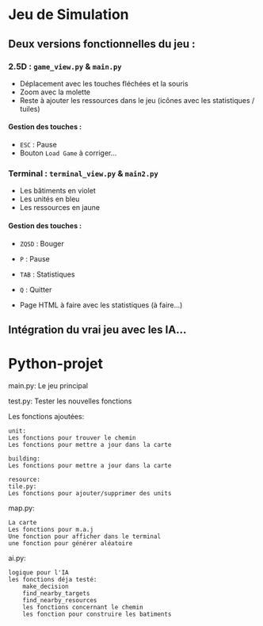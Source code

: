 # Jeu de Simulation

## Deux versions fonctionnelles du jeu :

### 2.5D : `game_view.py` & `main.py`

- Déplacement avec les touches fléchées et la souris
- Zoom avec la molette
- Reste à ajouter les ressources dans le jeu (icônes avec les statistiques / tuiles)

#### Gestion des touches :
- `ESC` : Pause
- Bouton `Load Game` à corriger...

### Terminal : `terminal_view.py` & `main2.py`

- Les bâtiments en violet
- Les unités en bleu
- Les ressources en jaune

#### Gestion des touches :
- `ZQSD` : Bouger
- `P` : Pause
- `TAB` : Statistiques
- `Q` : Quitter

- Page HTML à faire avec les statistiques (à faire...)

## Intégration du vrai jeu avec les IA...


# Python-projet

main.py: Le jeu principal

test.py: Tester les nouvelles fonctions

Les fonctions ajoutées:

    unit:
    Les fonctions pour trouver le chemin
    Les fonctions pour mettre a jour dans la carte

    building:
    Les fonctions pour mettre a jour dans la carte

    resource:
    tile.py:
    Les fonctions pour ajouter/supprimer des units

map.py: 

    La carte
    Les fonctions pour m.a.j
    Une fonction pour afficher dans le terminal
    une fonction pour générer aléatoire

ai.py:

    logique pour l'IA
    les fonctions déja testé:
        make_decision
        find_nearby_targets
        find_nearby_resources
        les fonctions concernant le chemin
        les fonction pour construire les batiments
